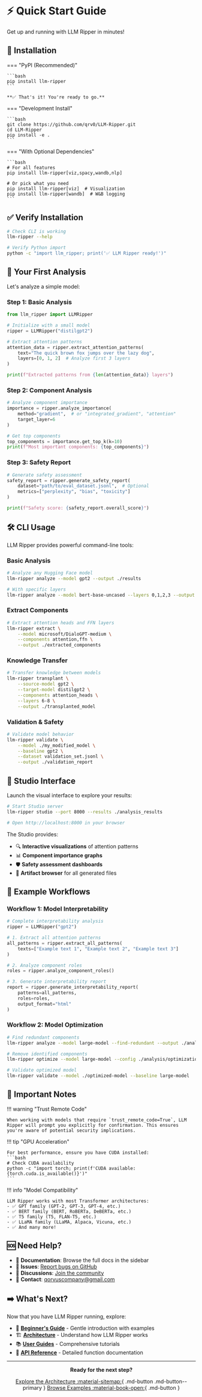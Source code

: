 # ⚡ Quick Start Guide

Get up and running with LLM Ripper in minutes!

## 🚀 Installation

=== "PyPI (Recommended)"

    ```bash
    pip install llm-ripper
    ```
    
    **✅ That's it! You're ready to go.**

=== "Development Install"

    ```bash
    git clone https://github.com/qrv0/LLM-Ripper.git
    cd LLM-Ripper
    pip install -e .
    ```

=== "With Optional Dependencies"

    ```bash
    # For all features
    pip install llm-ripper[viz,spacy,wandb,nlp]
    
    # Or pick what you need
    pip install llm-ripper[viz]  # Visualization
    pip install llm-ripper[wandb]  # W&B logging
    ```

## ✅ Verify Installation

```bash
# Check CLI is working
llm-ripper --help

# Verify Python import
python -c "import llm_ripper; print('✅ LLM Ripper ready!')"
```

## 🎯 Your First Analysis

Let's analyze a simple model:

### Step 1: Basic Analysis

```python
from llm_ripper import LLMRipper

# Initialize with a small model
ripper = LLMRipper("distilgpt2")

# Extract attention patterns
attention_data = ripper.extract_attention_patterns(
    text="The quick brown fox jumps over the lazy dog",
    layers=[0, 1, 2]  # Analyze first 3 layers
)

print(f"Extracted patterns from {len(attention_data)} layers")
```

### Step 2: Component Analysis

```python
# Analyze component importance
importance = ripper.analyze_importance(
    method="gradient",  # or "integrated_gradient", "attention"
    target_layer=6
)

# Get top components
top_components = importance.get_top_k(k=10)
print(f"Most important components: {top_components}")
```

### Step 3: Safety Report

```python
# Generate safety assessment
safety_report = ripper.generate_safety_report(
    dataset="path/to/eval_dataset.jsonl",  # Optional
    metrics=["perplexity", "bias", "toxicity"]
)

print(f"Safety score: {safety_report.overall_score}")
```

## 🛠️ CLI Usage

LLM Ripper provides powerful command-line tools:

### Basic Analysis

```bash
# Analyze any Hugging Face model
llm-ripper analyze --model gpt2 --output ./results

# With specific layers
llm-ripper analyze --model bert-base-uncased --layers 0,1,2,3 --output ./bert_analysis
```

### Extract Components

```bash
# Extract attention heads and FFN layers  
llm-ripper extract \
    --model microsoft/DialoGPT-medium \
    --components attention,ffn \
    --output ./extracted_components
```

### Knowledge Transfer

```bash
# Transfer knowledge between models
llm-ripper transplant \
    --source-model gpt2 \
    --target-model distilgpt2 \
    --components attention_heads \
    --layers 6-8 \
    --output ./transplanted_model
```

### Validation & Safety

```bash
# Validate model behavior
llm-ripper validate \
    --model ./my_modified_model \
    --baseline gpt2 \
    --dataset validation_set.jsonl \
    --output ./validation_report
```

## 🎨 Studio Interface

Launch the visual interface to explore your results:

```bash
# Start Studio server
llm-ripper studio --port 8000 --results ./analysis_results

# Open http://localhost:8000 in your browser
```

The Studio provides:

- 🔍 **Interactive visualizations** of attention patterns
- 📊 **Component importance graphs** 
- 🛡️ **Safety assessment dashboards**
- 📁 **Artifact browser** for all generated files

## 📖 Example Workflows

### Workflow 1: Model Interpretability

```python
# Complete interpretability analysis
ripper = LLMRipper("gpt2")

# 1. Extract all attention patterns
all_patterns = ripper.extract_all_patterns(
    texts=["Example text 1", "Example text 2", "Example text 3"]
)

# 2. Analyze component roles
roles = ripper.analyze_component_roles()

# 3. Generate interpretability report
report = ripper.generate_interpretability_report(
    patterns=all_patterns,
    roles=roles,
    output_format="html"
)
```

### Workflow 2: Model Optimization

```bash
# Find redundant components
llm-ripper analyze --model large-model --find-redundant --output ./analysis

# Remove identified components  
llm-ripper optimize --model large-model --config ./analysis/optimization.yaml --output ./optimized-model

# Validate optimized model
llm-ripper validate --model ./optimized-model --baseline large-model
```

## 🚨 Important Notes

!!! warning "Trust Remote Code"
    
    When working with models that require `trust_remote_code=True`, LLM Ripper will prompt you explicitly for confirmation. This ensures you're aware of potential security implications.

!!! tip "GPU Acceleration"
    
    For best performance, ensure you have CUDA installed:
    ```bash
    # Check CUDA availability
    python -c "import torch; print(f'CUDA available: {torch.cuda.is_available()}')"
    ```

!!! info "Model Compatibility"
    
    LLM Ripper works with most Transformer architectures:
    - ✅ GPT family (GPT-2, GPT-3, GPT-4, etc.)
    - ✅ BERT family (BERT, RoBERTa, DeBERTa, etc.) 
    - ✅ T5 family (T5, FLAN-T5, etc.)
    - ✅ LLaMA family (LLaMA, Alpaca, Vicuna, etc.)
    - ✅ And many more!

## 🆘 Need Help?

- 📖 **Documentation**: Browse the full docs in the sidebar
- 🐛 **Issues**: [Report bugs on GitHub](https://github.com/qrv0/LLM-Ripper/issues)
- 💬 **Discussions**: [Join the community](https://github.com/qrv0/LLM-Ripper/discussions)
- 📧 **Contact**: [qorvuscompany@gmail.com](mailto:qorvuscompany@gmail.com)

## ➡️ What's Next?

Now that you have LLM Ripper running, explore:

- 👶 **[Beginner's Guide](beginners.md)** - Gentle introduction with examples
- 🏗️ **[Architecture](architecture.md)** - Understand how LLM Ripper works
- 📚 **[User Guides](guides/end_to_end.md)** - Comprehensive tutorials
- 🔧 **[API Reference](api.md)** - Detailed function documentation

---

<div align="center" markdown="1">

**Ready for the next step?**

[Explore the Architecture :material-sitemap:](architecture.md){ .md-button .md-button--primary }
[Browse Examples :material-book-open:](guides/end_to_end.md){ .md-button }

</div>

